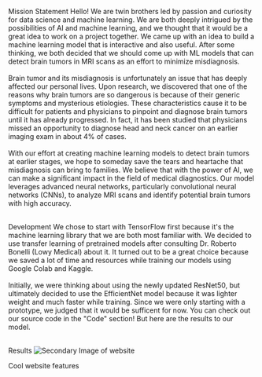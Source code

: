 Mission Statement
Hello! We are twin brothers led by passion and curiosity for data science and machine learning. We are both deeply intrigued by the possibilities of AI and machine learning, and we thought that it would be a great idea to work on a project together. We came up with an idea to build a machine learning model that is interactive and also useful. After some thinking, we both decided that we should come up with ML models that can detect brain tumors in MRI scans as an effort to minimize misdiagnosis. <br /><br />
             Brain tumor and its misdiagnosis is unfortunately an issue that has deeply affected our personal lives. Upon research, we discovered that one of the reasons why brain tumors are so dangerous is because of their generic symptoms and mysterious etiologies. These characteristics cause it to be difficult for patients and physicians to pinpoint and diagnose brain tumors until it has already progressed. In fact, it has been studied that physicians missed
            an opportunity to diagnose head and neck cancer on an earlier imaging exam in about 4% of cases.  <br /><br />
             With our effort at creating machine learning models to detect brain tumors at earlier stages, we hope to someday save the tears and heartache that misdiagnosis can bring to families. We believe that with the power of AI, we can make a significant impact in the field of medical diagnostics. Our model leverages advanced neural networks, particularly convolutional neural networks (CNNs), to analyze MRI scans and identify potential brain tumors with high accuracy. <br /><br />

Development
We chose to start with TensorFlow first because it's the machine learning library that we are both most familiar with. 
              We decided to use transfer learning of pretrained models after consulting Dr. Roberto Bonelli &#40;Lowy Medical&#41; about it. It turned out to be a great choice because
              we saved a lot of time and resources while training our models using Google Colab and Kaggle. <br/><br/>
              Initially, we were thinking about using the newly updated ResNet50, but ultimately
              decided to use the EfficientNet model because it was lighter weight and much faster while training. Since we were only starting with a prototype, we judged that it would be sufficent for now.
              You can check out our source code in the "Code" section! But here are the results to our model.<br/><br/>

Results
<Image className="image-container"
            src="/brain-tumor-300.png"
            width={1300}
            height={260}
            alt="Secondary Image of website"
          />
          
Cool website features